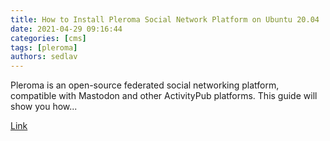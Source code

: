 ```yaml
---
title: How to Install Pleroma Social Network Platform on Ubuntu 20.04
date: 2021-04-29 09:16:44
categories: [cms]
tags: [pleroma]
authors: sedlav
---
```


Pleroma is an open-source federated social networking platform, compatible with Mastodon and other ActivityPub platforms. This guide will show you how...

[Link](https://www.howtoforge.com/how-to-install-pleroma-social-network-platform-on-ubuntu-20-04/)
